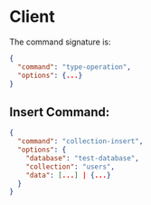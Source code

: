 # Client

The command signature is:

```json
{
  "command": "type-operation",
  "options": {...}
}
```

## Insert Command:

```json
{
  "command": "collection-insert",
  "options": {
    "database": "test-database",
    "collection": "users",
    "data": [...] | {...}
  }
}
```
